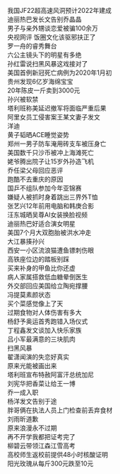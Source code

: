 我国JF22超高速风洞预计2022年建成  
迪丽热巴发长文告别乔晶晶  
男子与亲外甥谈恋爱被骗100余万  
央视网评 饭圈文化该驱邪扶正了  
罗一舟的睿秀舞台  
六公主镜头下的明星有多绝  
孙红雷说扫黑风暴这戏接对了  
美国首例新冠死亡病例为2020年1月初  
贵州发现6亿岁海绵宝宝  
20年陈皮一斤卖到3000元  
孙兴被软禁  
塔利班称美延迟撤军将面临严重后果  
阿里女员工侵害案王某文妻子发文  
洋迪  
黄子韬晒ACE睡觉姿势  
郑州一男子防车淹用砖支车被压身亡  
美国数千只沙币被冲上海滩死亡  
姥爷腾出院子让15岁外孙造飞机  
乔任梁父母回应恶评  
跑酷不去重庆的原因  
国乒不组队参加今年亚锦赛  
嫌疑人被抓时身着跳出三界外T恤  
张艺兴12年前用电脑和韩庚合影  
汪东城晒吴尊AI女装换脸视频  
迪丽热巴好适合演女明星  
美国7个月大双胞胎被洪水冲走  
大江暴揍孙兴  
西安一小区流浪猫遭鱼镖刺伤眼  
高铁座位边的踏板别踩  
买来补身的甲鱼比你还虚  
病人家属搭救低血糖晕倒医生  
外交部回应美国给立陶宛撑腰  
冯提莫素颜状态  
买个菜感觉像上了天  
过期食物对人体伤害有多大  
杨舒予奥运首秀跑错入场仪式  
丁程鑫发文谈加入快乐家族  
吕小军最满意的三块肌肉  
扫黑风暴  
翟潇闻演的失恋好真实  
原来光能被画出来  
塔利班宣布特赦阿富汗总统加尼  
刘宪华把香菜让给王一博  
乔一成入职  
杨洋发文告别于途  
胖哥俩在执法人员上门检查前丢弃食材  
刘雨昕道歉  
原来浪漫永不过期  
再不开学我都把证考完了  
柳碧云带领江森江雪高考  
高校师生返校前提供48小时核酸证明  
阳光玫瑰从每斤300元跌至10元  
